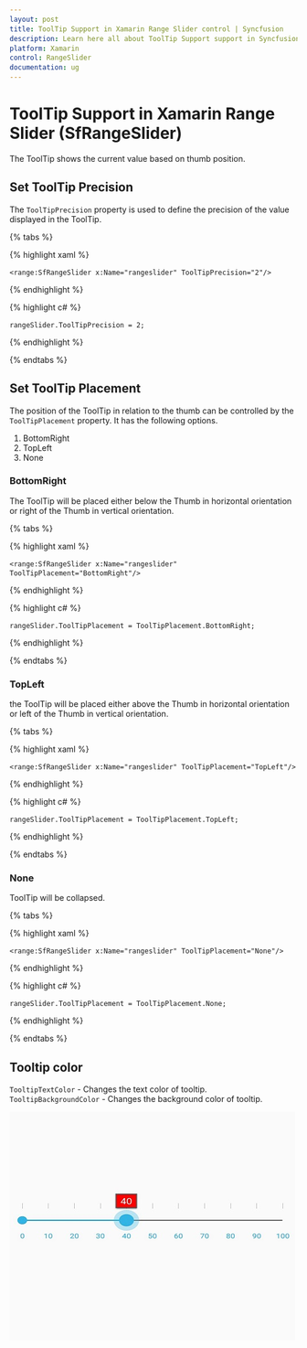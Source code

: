 ```yaml
---
layout: post
title: ToolTip Support in Xamarin Range Slider control | Syncfusion
description: Learn here all about ToolTip Support support in Syncfusion Xamarin Range Slider (SfRangeSlider) control and more.
platform: Xamarin
control: RangeSlider
documentation: ug
---
```


# ToolTip Support in Xamarin Range Slider (SfRangeSlider)

The ToolTip shows the current value based on thumb position.

## Set ToolTip Precision

The `ToolTipPrecision` property is used to define the precision of the value displayed in the ToolTip.

{% tabs %}

{% highlight xaml %}

	<range:SfRangeSlider x:Name="rangeslider" ToolTipPrecision="2"/>
	
{% endhighlight %}

{% highlight c# %}

	rangeSlider.ToolTipPrecision = 2;
	
{% endhighlight %}

{% endtabs %}

## Set ToolTip Placement

The position of the ToolTip in relation to the thumb can be controlled by the `ToolTipPlacement` property. It has the following options.

1. BottomRight
2. TopLeft
3. None

### BottomRight

The ToolTip will be placed either below the Thumb in horizontal orientation or right of the Thumb in vertical orientation.

{% tabs %}

{% highlight xaml %}

	<range:SfRangeSlider x:Name="rangeslider" ToolTipPlacement="BottomRight"/>
	
{% endhighlight %}

{% highlight c# %}

	rangeSlider.ToolTipPlacement = ToolTipPlacement.BottomRight;
	
{% endhighlight %}

{% endtabs %}

### TopLeft

the ToolTip will be placed either above the Thumb in horizontal orientation or left of the Thumb in vertical orientation.

{% tabs %}

{% highlight xaml %}

	<range:SfRangeSlider x:Name="rangeslider" ToolTipPlacement="TopLeft"/>
	
{% endhighlight %}

{% highlight c# %}

	rangeSlider.ToolTipPlacement = ToolTipPlacement.TopLeft;
	
{% endhighlight %}

{% endtabs %}

### None

ToolTip will be collapsed.

{% tabs %}

{% highlight xaml %}

	<range:SfRangeSlider x:Name="rangeslider" ToolTipPlacement="None"/>
	
{% endhighlight %}

{% highlight c# %}

	rangeSlider.ToolTipPlacement = ToolTipPlacement.None;
	
{% endhighlight %}

{% endtabs %}

## Tooltip color

`TooltipTextColor` - Changes the text color of tooltip.
`TooltipBackgroundColor` - Changes the background color of tooltip.

![SfRangeSlider Tooltip color Xamarin.Forms](images/Tooltip-color.jpg)

